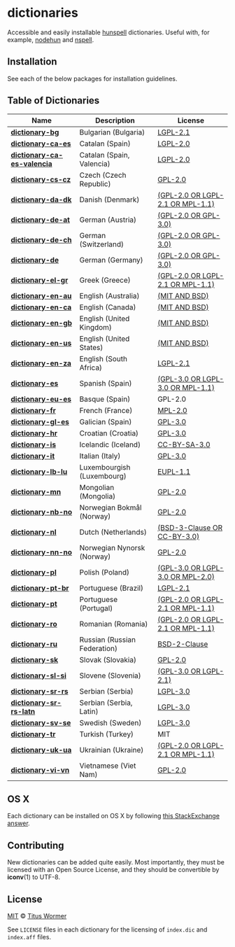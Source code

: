 # dictionaries

Accessible and easily installable [hunspell](http://hunspell.sourceforge.net)
dictionaries.  Useful with, for example,
[nodehun](https://github.com/nathanjsweet/nodehun) and
[nspell](https://github.com/wooorm/nspell).

## Installation

See each of the below packages for installation guidelines.

## Table of Dictionaries

| Name | Description | License |
| ---- | ----------- | ------- |
| **[dictionary-bg](dictionaries/bg_BG)** | Bulgarian (Bulgaria) | [LGPL-2.1](dictionaries/bg_BG/LICENSE) |
| **[dictionary-ca-es](dictionaries/ca_ES)** | Catalan (Spain) | [LGPL-2.0](dictionaries/ca_ES/LICENSE) |
| **[dictionary-ca-es-valencia](dictionaries/ca_ES-valencia)** | Catalan (Spain, Valencia) | [LGPL-2.0](dictionaries/ca_ES-valencia/LICENSE) |
| **[dictionary-cs-cz](dictionaries/cs_CZ)** | Czech (Czech Republic) | [GPL-2.0](dictionaries/cs_CZ/LICENSE) |
| **[dictionary-da-dk](dictionaries/da_DK)** | Danish (Denmark) | [(GPL-2.0 OR LGPL-2.1 OR MPL-1.1)](dictionaries/da_DK/LICENSE) |
| **[dictionary-de-at](dictionaries/de_AT)** | German (Austria) | [(GPL-2.0 OR GPL-3.0)](dictionaries/de_AT/LICENSE) |
| **[dictionary-de-ch](dictionaries/de_CH)** | German (Switzerland) | [(GPL-2.0 OR GPL-3.0)](dictionaries/de_CH/LICENSE) |
| **[dictionary-de](dictionaries/de_DE)** | German (Germany) | [(GPL-2.0 OR GPL-3.0)](dictionaries/de_DE/LICENSE) |
| **[dictionary-el-gr](dictionaries/el_GR)** | Greek (Greece) | [(GPL-2.0 OR LGPL-2.1 OR MPL-1.1)](dictionaries/el_GR/LICENSE) |
| **[dictionary-en-au](dictionaries/en_AU)** | English (Australia) | [(MIT AND BSD)](dictionaries/en_AU/LICENSE) |
| **[dictionary-en-ca](dictionaries/en_CA)** | English (Canada) | [(MIT AND BSD)](dictionaries/en_CA/LICENSE) |
| **[dictionary-en-gb](dictionaries/en_GB)** | English (United Kingdom) | [(MIT AND BSD)](dictionaries/en_GB/LICENSE) |
| **[dictionary-en-us](dictionaries/en_US)** | English (United States) | [(MIT AND BSD)](dictionaries/en_US/LICENSE) |
| **[dictionary-en-za](dictionaries/en_ZA)** | English (South Africa) | [LGPL-2.1](dictionaries/en_ZA/LICENSE) |
| **[dictionary-es](dictionaries/es_ES)** | Spanish (Spain) | [(GPL-3.0 OR LGPL-3.0 OR MPL-1.1)](dictionaries/es_ES/LICENSE) |
| **[dictionary-eu-es](dictionaries/eu_ES)** | Basque (Spain) | GPL-2.0 |
| **[dictionary-fr](dictionaries/fr_FR)** | French (France) | [MPL-2.0](dictionaries/fr_FR/LICENSE) |
| **[dictionary-gl-es](dictionaries/gl_ES)** | Galician (Spain) | [GPL-3.0](dictionaries/gl_ES/LICENSE) |
| **[dictionary-hr](dictionaries/hr_HR)** | Croatian (Croatia) | [GPL-3.0](dictionaries/hr_HR/LICENSE) |
| **[dictionary-is](dictionaries/is_IS)** | Icelandic (Iceland) | [CC-BY-SA-3.0](dictionaries/is_IS/LICENSE) |
| **[dictionary-it](dictionaries/it_IT)** | Italian (Italy) | [GPL-3.0](dictionaries/it_IT/LICENSE) |
| **[dictionary-lb-lu](dictionaries/lb_LU)** | Luxembourgish (Luxembourg) | [EUPL-1.1](dictionaries/lb_LU/LICENSE) |
| **[dictionary-mn](dictionaries/mn_MN)** | Mongolian (Mongolia) | [GPL-2.0](dictionaries/mn_MN/LICENSE) |
| **[dictionary-nb-no](dictionaries/nb_NO)** | Norwegian Bokmål (Norway) | [GPL-2.0](dictionaries/nb_NO/LICENSE) |
| **[dictionary-nl](dictionaries/nl_NL)** | Dutch (Netherlands) | [(BSD-3-Clause OR CC-BY-3.0)](dictionaries/nl_NL/LICENSE) |
| **[dictionary-nn-no](dictionaries/nn_NO)** | Norwegian Nynorsk (Norway) | [GPL-2.0](dictionaries/nn_NO/LICENSE) |
| **[dictionary-pl](dictionaries/pl_PL)** | Polish (Poland) | [(GPL-3.0 OR LGPL-3.0 OR MPL-2.0)](dictionaries/pl_PL/LICENSE) |
| **[dictionary-pt-br](dictionaries/pt_BR)** | Portuguese (Brazil) | [LGPL-2.1](dictionaries/pt_BR/LICENSE) |
| **[dictionary-pt](dictionaries/pt_PT)** | Portuguese (Portugal) | [(GPL-2.0 OR LGPL-2.1 OR MPL-1.1)](dictionaries/pt_PT/LICENSE) |
| **[dictionary-ro](dictionaries/ro_RO)** | Romanian (Romania) | [(GPL-2.0 OR LGPL-2.1 OR MPL-1.1)](dictionaries/ro_RO/LICENSE) |
| **[dictionary-ru](dictionaries/ru_RU)** | Russian (Russian Federation) | [BSD-2-Clause](dictionaries/ru_RU/LICENSE) |
| **[dictionary-sk](dictionaries/sk_SK)** | Slovak (Slovakia) | [GPL-2.0](dictionaries/sk_SK/LICENSE) |
| **[dictionary-sl-si](dictionaries/sl_SI)** | Slovene (Slovenia) | [(GPL-3.0 OR LGPL-2.1)](dictionaries/sl_SI/LICENSE) |
| **[dictionary-sr-rs](dictionaries/sr_RS)** | Serbian (Serbia) | [LGPL-3.0](dictionaries/sr_RS/LICENSE) |
| **[dictionary-sr-rs-latn](dictionaries/sr_RS-Latn)** | Serbian (Serbia, Latin) | [LGPL-3.0](dictionaries/sr_RS-Latn/LICENSE) |
| **[dictionary-sv-se](dictionaries/sv_SE)** | Swedish (Sweden) | [LGPL-3.0](dictionaries/sv_SE/LICENSE) |
| **[dictionary-tr](dictionaries/tr-TR)** | Turkish (Turkey) | MIT |
| **[dictionary-uk-ua](dictionaries/uk_UA)** | Ukrainian (Ukraine) | [(GPL-2.0 OR LGPL-2.1 OR MPL-1.1)](dictionaries/uk_UA/LICENSE) |
| **[dictionary-vi-vn](dictionaries/vi_VN)** | Vietnamese (Viet Nam) | [GPL-2.0](dictionaries/vi_VN/LICENSE) |

## OS X

Each dictionary can be installed on OS X by following
[this StackExchange answer](http://apple.stackexchange.com/a/11842).

## Contributing

New dictionaries can be added quite easily.  Most importantly, they must be
licensed with an Open Source License, and they should be convertible by
**iconv**(1) to UTF-8.

## License

[MIT](LICENSE) © [Titus Wormer](https://wooorm.com)

See `LICENSE` files in each dictionary for the licensing of `index.dic` and
`index.aff` files.
